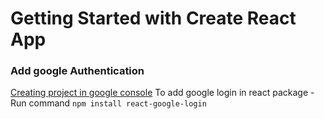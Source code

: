 # Getting Started with Create React App

### Add google Authentication
[Creating project in google console](https://console.cloud.google.com)
To add google login in react package -
Run command `npm install react-google-login`

